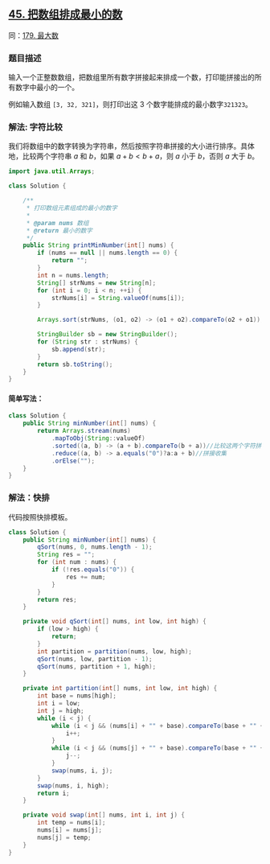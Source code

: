 ## [45. 把数组排成最小的数](https://leetcode.cn/problems/ba-shu-zu-pai-cheng-zui-xiao-de-shu-lcof/)
同：[179. 最大数](https://leetcode.cn/problems/largest-number/description/)

### 题目描述

输入一个正整数数组，把数组里所有数字拼接起来排成一个数，打印能拼接出的所有数字中最小的一个。

例如输入数组 `[3, 32, 321]`，则打印出这 3 个数字能排成的最小数字`321323`。

### 解法: 字符比较
我们将数组中的数字转换为字符串，然后按照字符串拼接的大小进行排序。具体地，比较两个字符串 $a$ 和 $b$，如果 $a + b < b + a$，则 $a$ 小于 $b$，否则 $a$ 大于 $b$。
```java
import java.util.Arrays;

class Solution {

    /**
     * 打印数组元素组成的最小的数字
     *
     * @param nums 数组
     * @return 最小的数字
     */
    public String printMinNumber(int[] nums) {
        if (nums == null || nums.length == 0) {
            return "";
        }
        int n = nums.length;
        String[] strNums = new String[n];
        for (int i = 0; i < n; ++i) {
            strNums[i] = String.valueOf(nums[i]);
        }

        Arrays.sort(strNums, (o1, o2) -> (o1 + o2).compareTo(o2 + o1));

        StringBuilder sb = new StringBuilder();
        for (String str : strNums) {
            sb.append(str);
        }
        return sb.toString();
    }
}
```

#### 简单写法：
```java
class Solution {
    public String minNumber(int[] nums) {
        return Arrays.stream(nums)
            .mapToObj(String::valueOf)
            .sorted((a, b) -> (a + b).compareTo(b + a))//比较这两个字符拼接后ASCII码比较大小
            .reduce((a, b) -> a.equals("0")?a:a + b)//拼接收集
            .orElse("");
    }
}
```

### 解法：快排
代码按照快排模板。
```java
class Solution {
    public String minNumber(int[] nums) {
        qSort(nums, 0, nums.length - 1);
        String res = "";
        for (int num : nums) {
            if (!res.equals("0")) {
                res += num;
            }
        }
        return res;
    }

    private void qSort(int[] nums, int low, int high) {
        if (low > high) {
            return;
        }
        int partition = partition(nums, low, high);
        qSort(nums, low, partition - 1);
        qSort(nums, partition + 1, high);
    }

    private int partition(int[] nums, int low, int high) {
        int base = nums[high];
        int i = low;
        int j = high;
        while (i < j) {
            while (i < j && (nums[i] + "" + base).compareTo(base + "" + nums[i]) <= 0) {
                i++;
            }
            while (i < j && (nums[j] + "" + base).compareTo(base + "" + nums[j]) >= 0) {
                j--;
            }
            swap(nums, i, j);
        }
        swap(nums, i, high);
        return i;
    }

    private void swap(int[] nums, int i, int j) {
        int temp = nums[i];
        nums[i] = nums[j];
        nums[j] = temp;
    }
}
```

